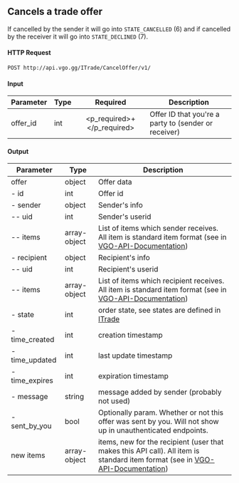 ## Cancels a trade offer

If cancelled by the sender it will go into `STATE_CANCELLED` (6) and if cancelled by the receiver it will go into `STATE_DECLINED` (7).

#### HTTP Request

`POST http://api.vgo.gg/ITrade/CancelOffer/v1/`

#### Input

Parameter | Type | Required   | Description
--------- | -----| :--------: | -----------
offer_id | int |  <p_required>+</p_required> | Offer ID that you're a party to (sender or receiver)

    
#### Output

Parameter | Type | Description
--------- | -----| -------- 
offer     | object    | Offer data
 - id     | int | Offer id
 - sender | object | Sender's info
 -- uid | int | Sender's userid
 -- items | array-object | List of items which sender receives. All item is standard item format (see in [VGO-API-Documentation](VGO-API-Documentation))
 - recipient | object | Recipient's info
 -- uid | int | Recipient's userid
 -- items | array-object | List of items which recipient receives. All item is standard item format (see in [VGO-API-Documentation](VGO-API-Documentation))
 - state | int | order state, see states are defined in [ITrade](Itrade)
 - time_created | int | creation timestamp
 - time_updated | int | last update timestamp
 - time_expires | int | expiration timestamp
 - message | string | message added by sender (probably not used)
 - sent_by_you | bool | Optionally param.  Whether or not this offer was sent by you.  Will not show up in unauthenticated endpoints.
new items | array-object | items, new for the recipient (user that makes this API call). All item is standard item format (see in [VGO-API-Documentation](VGO-API-Documentation))